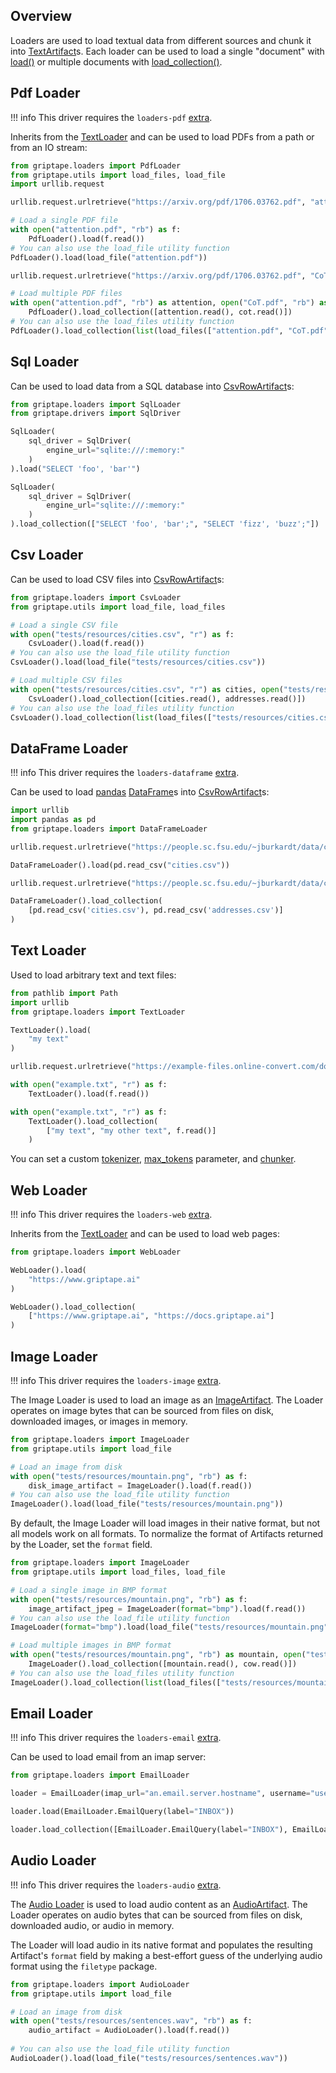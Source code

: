 ## Overview

Loaders are used to load textual data from different sources and chunk it into [TextArtifact](../../reference/griptape/artifacts/text_artifact.md)s.
Each loader can be used to load a single "document" with [load()](../../reference/griptape/loaders/base_loader.md#griptape.loaders.base_loader.BaseLoader.load) or
multiple documents with [load_collection()](../../reference/griptape/loaders/base_loader.md#griptape.loaders.base_loader.BaseLoader.load_collection).

## Pdf Loader

!!! info
    This driver requires the `loaders-pdf` [extra](../index.md#extras).

Inherits from the [TextLoader](../../reference/griptape/loaders/text_loader.md) and can be used to load PDFs from a path or from an IO stream:

```python
from griptape.loaders import PdfLoader
from griptape.utils import load_files, load_file
import urllib.request

urllib.request.urlretrieve("https://arxiv.org/pdf/1706.03762.pdf", "attention.pdf")

# Load a single PDF file
with open("attention.pdf", "rb") as f:
    PdfLoader().load(f.read())
# You can also use the load_file utility function
PdfLoader().load(load_file("attention.pdf"))

urllib.request.urlretrieve("https://arxiv.org/pdf/1706.03762.pdf", "CoT.pdf")

# Load multiple PDF files
with open("attention.pdf", "rb") as attention, open("CoT.pdf", "rb") as cot:
    PdfLoader().load_collection([attention.read(), cot.read()])
# You can also use the load_files utility function
PdfLoader().load_collection(list(load_files(["attention.pdf", "CoT.pdf"]).values()))
```

## Sql Loader

Can be used to load data from a SQL database into [CsvRowArtifact](../../reference/griptape/artifacts/csv_row_artifact.md)s:

```python
from griptape.loaders import SqlLoader
from griptape.drivers import SqlDriver

SqlLoader(
    sql_driver = SqlDriver(
        engine_url="sqlite:///:memory:"
    )
).load("SELECT 'foo', 'bar'")

SqlLoader(
    sql_driver = SqlDriver(
        engine_url="sqlite:///:memory:"
    )
).load_collection(["SELECT 'foo', 'bar';", "SELECT 'fizz', 'buzz';"])
```

## Csv Loader

Can be used to load CSV files into [CsvRowArtifact](../../reference/griptape/artifacts/csv_row_artifact.md)s:

```python
from griptape.loaders import CsvLoader
from griptape.utils import load_file, load_files

# Load a single CSV file
with open("tests/resources/cities.csv", "r") as f:
    CsvLoader().load(f.read())
# You can also use the load_file utility function
CsvLoader().load(load_file("tests/resources/cities.csv"))

# Load multiple CSV files
with open("tests/resources/cities.csv", "r") as cities, open("tests/resources/addresses.csv", "r") as addresses:
    CsvLoader().load_collection([cities.read(), addresses.read()])
# You can also use the load_files utility function
CsvLoader().load_collection(list(load_files(["tests/resources/cities.csv", "tests/resources/addresses.csv"]).values()))
```


## DataFrame Loader

!!! info
    This driver requires the `loaders-dataframe` [extra](../index.md#extras).

Can be used to load [pandas](https://pandas.pydata.org/) [DataFrame](https://pandas.pydata.org/docs/reference/api/pandas.DataFrame.html)s into [CsvRowArtifact](../../reference/griptape/artifacts/csv_row_artifact.md)s:

```python
import urllib
import pandas as pd
from griptape.loaders import DataFrameLoader

urllib.request.urlretrieve("https://people.sc.fsu.edu/~jburkardt/data/csv/cities.csv", "cities.csv")

DataFrameLoader().load(pd.read_csv("cities.csv"))

urllib.request.urlretrieve("https://people.sc.fsu.edu/~jburkardt/data/csv/addresses.csv", "addresses.csv")

DataFrameLoader().load_collection(
    [pd.read_csv('cities.csv'), pd.read_csv('addresses.csv')]
)
```


## Text Loader

Used to load arbitrary text and text files:

```python
from pathlib import Path
import urllib
from griptape.loaders import TextLoader

TextLoader().load(
    "my text"
)

urllib.request.urlretrieve("https://example-files.online-convert.com/document/txt/example.txt", "example.txt")

with open("example.txt", "r") as f:
    TextLoader().load(f.read())

with open("example.txt", "r") as f:
    TextLoader().load_collection(
        ["my text", "my other text", f.read()]
    )
```

You can set a custom [tokenizer](../../reference/griptape/loaders/text_loader.md#griptape.loaders.text_loader.TextLoader.tokenizer.md), [max_tokens](../../reference/griptape/loaders/text_loader.md#griptape.loaders.text_loader.TextLoader.max_tokens.md) parameter, and [chunker](../../reference/griptape/loaders/text_loader.md#griptape.loaders.text_loader.TextLoader.chunker.md).

## Web Loader

!!! info
    This driver requires the `loaders-web` [extra](../index.md#extras).

Inherits from the [TextLoader](../../reference/griptape/loaders/text_loader.md) and can be used to load web pages:

```python
from griptape.loaders import WebLoader

WebLoader().load(
    "https://www.griptape.ai"
)

WebLoader().load_collection(
    ["https://www.griptape.ai", "https://docs.griptape.ai"]
)
```

## Image Loader

!!! info
    This driver requires the `loaders-image` [extra](../index.md#extras).

The Image Loader is used to load an image as an [ImageArtifact](./artifacts.md#imageartifact). The Loader operates on image bytes that can be sourced from files on disk, downloaded images, or images in memory.

```python
from griptape.loaders import ImageLoader
from griptape.utils import load_file

# Load an image from disk
with open("tests/resources/mountain.png", "rb") as f:
    disk_image_artifact = ImageLoader().load(f.read())
# You can also use the load_file utility function
ImageLoader().load(load_file("tests/resources/mountain.png"))
```

By default, the Image Loader will load images in their native format, but not all models work on all formats. To normalize the format of Artifacts returned by the Loader, set the `format` field.

```python
from griptape.loaders import ImageLoader
from griptape.utils import load_files, load_file

# Load a single image in BMP format
with open("tests/resources/mountain.png", "rb") as f:
    image_artifact_jpeg = ImageLoader(format="bmp").load(f.read())
# You can also use the load_file utility function
ImageLoader(format="bmp").load(load_file("tests/resources/mountain.png"))

# Load multiple images in BMP format
with open("tests/resources/mountain.png", "rb") as mountain, open("tests/resources/cow.png", "rb") as cow:
    ImageLoader().load_collection([mountain.read(), cow.read()])
# You can also use the load_files utility function
ImageLoader().load_collection(list(load_files(["tests/resources/mountain.png", "tests/resources/cow.png"]).values()))
```


## Email Loader

!!! info
    This driver requires the `loaders-email` [extra](../index.md#extras).

Can be used to load email from an imap server:

```python
from griptape.loaders import EmailLoader

loader = EmailLoader(imap_url="an.email.server.hostname", username="username", password="password")

loader.load(EmailLoader.EmailQuery(label="INBOX"))

loader.load_collection([EmailLoader.EmailQuery(label="INBOX"), EmailLoader.EmailQuery(label="SENT")])
```

## Audio Loader 

!!! info
    This driver requires the `loaders-audio` [extra](../index.md#extras).

The [Audio Loader](../../reference/griptape/loaders/audio_loader.md) is used to load audio content as an [AudioArtifact](./artifacts.md#audioartifact). The Loader operates on audio bytes that can be sourced from files on disk, downloaded audio, or audio in memory.

The Loader will load audio in its native format and populates the resulting Artifact's `format` field by making a best-effort guess of the underlying audio format using the `filetype` package.

```python
from griptape.loaders import AudioLoader
from griptape.utils import load_file

# Load an image from disk
with open("tests/resources/sentences.wav", "rb") as f:
    audio_artifact = AudioLoader().load(f.read())
    
# You can also use the load_file utility function
AudioLoader().load(load_file("tests/resources/sentences.wav"))
```
